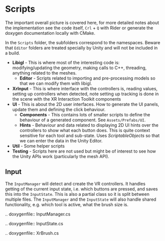 # Scripts

The important overall picture is covered here, for more detailed notes about the implementation see the code itself, `Crl` + `Q` with Rider or generate the doxygen documentation locally with CMake.

In the `Scripts` folder, the subfolders correspond to the namespaces. Beware that `Editor` folders are treated specially by Unity and will not be included in a build.

- **Libigl** - This is where most of the interesting code is: modifying/updating the geometry, making calls to C++, threading, anything related to the meshes. 
   - **Editor** - Scripts related to importing and pre-processing models so that we can modify them with libigl.
- **XrInput** - This is where interface with the controllers is, reading values, setting up controllers when detected, note setting up tracking is done in the scene with the XR Interaction Toolkit components
- **UI** - This is about the 2D user interfaces. How to generate the UI panels, update them and defining the click behaviour.
    - **Components** - This contains lots of smaller scripts to define the behaviour of a generated component. See `Assets/Prefabs/UI`.
    - **Hints** - Behaviour and data related to displaying 2D UI hints over the controllers to show what each button does. This is quite context sensitive for each tool and sub-state. 
    Uses *ScriptableObjects* so that we can enter the data in the Unity Editor.
- **Util** - Some helper scripts 
- **Testing** - Scripts here are not used but might be of interest to see how the Unity APIs work (particularly the mesh API).
  

## Input

The `InputManager` will detect and create the VR controllers. It handles getting of the current input state, i.e. which buttons are pressed, and saves this into the `InputState`. This is also a partial class so it is split between multiple files. The `InputManager` and the `InputState` will also handle shared functionality, e.g. which tool is active, what the brush size is.

.. doxygenfile:: InputManager.cs

.. doxygenfile:: InputState.cs

.. doxygenfile:: XrBrush.cs
